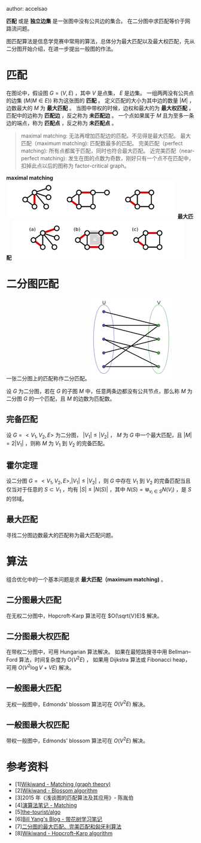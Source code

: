 author: accelsao

 **匹配** 或是 **独立边集** 是一张图中没有公共边的集合。
在二分图中求匹配等价于网路流问题。

图匹配算法是信息学竞赛中常用的算法，总体分为最大匹配以及最大权匹配，先从二分图开始介绍，在进一步提出一般图的作法。

# 匹配

在图论中，假设图 $G=(V,E)$ ，其中 $V$ 是点集， $E$ 是边集。
一组两两没有公共点的边集 $(M(M\in E))$ 称为这张图的 **匹配** 。
定义匹配的大小为其中边的数量 $|M|$ ，边数最大的 $M$ 为 **最大匹配** 。
当图中带权的时候，边权和最大的为 **最大权匹配** 。
匹配中的边称为 **匹配边** ，反之称为 **未匹配边** 。
一个点如果属于 $M$ 且为至多一条边的端点，称为 **匹配点** ，反之称为 **未匹配点** 。

> maximal matching: 无法再增加匹配边的匹配。不见得是最大匹配。
> 最大匹配（maximum matching): 匹配数最多的匹配。
> 完美匹配（perfect matching): 所有点都属于匹配，同时也符合最大匹配。
> 近完美匹配（near-perfect matching): 发生在图的点数为奇数，刚好只有一个点不在匹配中，扣掉此点以后的图称为 factor-critical graph。

 **maximal matching** ![graph-match-1](./images/graph-match-1.png) **最大匹配** ![graph-match-2](./images/graph-match-2.png)

# 二分图匹配

一张二分图上的匹配称作二分匹配。![graph-match-3](./images/graph-match-3.png)

设 $G$ 为二分图，若在 $G$ 的子图 $M$ 中，任意两条边都没有公共节点，那么称 $M$ 为二分图 $G$ 的一个匹配，且 $M$ 的边数为匹配数。

## 完备匹配

设 $G=<V_1, V_2, E>$ 为二分图， $|V_1| \leq |V_2|$ ， $M$ 为 $G$ 中一个最大匹配，且 $|M|=2|V_1|$ ，则称 $M$ 为 $V_1$ 到 $V_2$ 的完备匹配。

## 霍尔定理

设二分图 $G=<V_1, V_2, E>, |V_1| \leq |V_2|$ ，则 $G$ 中存在 $V_1$ 到 $V_2$ 的完备匹配当且仅当对于任意的 $S \subset V_1$ ，均有 $|S|\leq|N(S)|$ ，其中 $N(S)=\Cup_{v_i \in S}{N(V_i)}$ ，是 $S$ 的邻域。

## 最大匹配

寻找二分图边数最大的匹配称为最大匹配问题。

# 算法

组合优化中的一个基本问题是求 **最大匹配（maximum matching)** 。

## 二分图最大匹配

在无权二分图中，Hopcroft-Karp 算法可在 $O(\sqrt{V}E)$ 解决。

## 二分图最大权匹配

在带权二分图中，可用 Hungarian 算法解决。
如果在最短路搜寻中用 Bellman–Ford 算法，时间复杂度为 $O(V^2E)$ ，
如果用  Dijkstra 算法或 Fibonacci heap，可用 $O(V^{2}\log {V}+VE)$ 解决。

## 一般图最大匹配

无权一般图中，Edmonds' blossom 算法可在 $O(V^2E)$ 解决。

## 一般图最大权匹配

带权一般图中，Edmonds' blossom 算法可在 $O(V^2E)$ 解决。

# 参考资料

-   [1][Wikiwand - Matching (graph theory)]( <https://www.wikiwand.com/en/Matching_(graph_theory)> )
-   [2][Wikiwand - Blossom algorithm]( <https://www.wikiwand.com/en/Blossom_algorithm> )
-   [3]2015 年《浅谈图的匹配算法及其应用》- 陈胤伯
-   [4][演算法笔记 - Matching]( <http://www.csie.ntnu.edu.tw/~u91029/Matching.html> )
-   [5][the-tourist/algo]( <https://github.com/the-tourist/algo> )
-   [6][Bill Yang's Blog - 带花树学习笔记]( <https://blog.bill.moe/blossom-algorithm-notes/> )
-   [7][二分图的最大匹配、完美匹配和匈牙利算法]( <https://www.renfei.org/blog/bipartite-matching.html> )
-   [8][Wikiwand - Hopcroft–Karp algorithm]( <https://www.wikiwand.com/en/Hopcroft%E2%80%93Karp_algorithm> )

